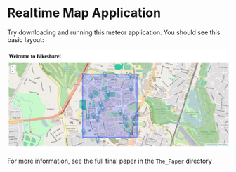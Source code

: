 # Realtime Map Application

Try downloading and running this meteor application. You should see this basic layout:

![Website Screenshot](screenshot.png)

For more information, see the full final paper in the `The_Paper` directory
